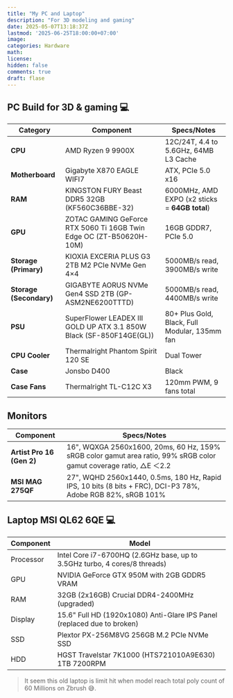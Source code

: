 ```yaml
---
title: "My PC and Laptop"
description: "For 3D modeling and gaming"
date: 2025-05-07T13:18:37Z
lastmod: '2025-06-25T18:00:00+07:00'
image: 
categories: Hardware
math: 
license: 
hidden: false
comments: true
draft: flase
---
```


## PC Build for 3D & gaming :computer:

| Category                | Component                                                           | Specs/Notes                                   |
|-------------------------|---------------------------------------------------------------------|-----------------------------------------------|
| **CPU**                 | AMD Ryzen 9 9900X                                                   | 12C/24T, 4.4 to 5.6GHz, 64MB L3 Cache         |
| **Motherboard**         | Gigabyte X870 EAGLE WIFI7                                           | ATX, PCIe 5.0 x16                             |
| **RAM**                 | KINGSTON FURY Beast DDR5 32GB (KF560C36BBE-32)                      |6000MHz, AMD EXPO (x2 sticks = **64GB total**) |
| **GPU**                 | ZOTAC GAMING GeForce RTX 5060 Ti 16GB Twin Edge OC (ZT-B50620H-10M) | 16GB GDDR7, PCIe 5.0                          |
| **Storage (Primary)**   | KIOXIA EXCERIA PLUS G3 2TB M2 PCIe NVMe Gen 4×4                     | 5000MB/s read, 3900MB/s write                 |
| **Storage (Secondary)** | GIGABYTE AORUS NVMe Gen4 SSD 2TB (GP-ASM2NE6200TTTD)                | 5000MB/s read, 4400MB/s write                 |
| **PSU**                 | SuperFlower LEADEX III GOLD UP ATX 3.1 850W Black (SF-850F14GE(GL)) | 80+ Plus Gold, Black, Full Modular, 135mm fan |
| **CPU Cooler**          | Thermalright Phantom Spirit 120 SE                                  | Dual Tower                                    |
| **Case**                | Jonsbo D400                                                         | Black                                         |
| **Case Fans**           | Thermalright TL-C12C X3                                             | 120mm PWM, 9 fans total                       |

## Monitors

| Component                                                               | Specs/Notes                                                                                                         |
|-------------------------------------------------------------------------|---------------------------------------------------------------------------------------------------------------------|
| **Artist Pro 16 (Gen 2)**                                               | 16", WQXGA 2560x1600, 20ms, 60 Hz, 159% sRGB color gamut area ratio, 99% sRGB color gamut coverage ratio, △E ＜2.2 |
| **MSI MAG 275QF**                                                       | 27", WQHD 2560x1440, 0.5ms, 180 Hz, Rapid IPS, 10 bits (8 bits + FRC), DCI-P3 78%, Adobe RGB 82%, sRGB 101%         |

## Laptop MSI QL62 6QE :computer:

| Component | Model |
|-----------|-------|
| Processor | Intel Core i7-6700HQ (2.6GHz base, up to 3.5GHz turbo, 4 cores/8 threads) |
| GPU   | NVIDIA GeForce GTX 950M with 2GB GDDR5 VRAM |
| RAM | 32GB (2x16GB) Crucial DDR4-2400MHz (upgraded) |
| Display | 15.6" Full HD (1920x1080) Anti-Glare IPS Panel (replaced due to broken)|
| SSD | Plextor PX-256M8VG 256GB M.2 PCIe NVMe SSD |
| HDD | HGST Travelstar 7K1000 (HTS721010A9E630) 1TB 7200RPM |

> It seem this old laptop is limit hit when model reach total poly count of 60 Millions on Zbrush 😅.
